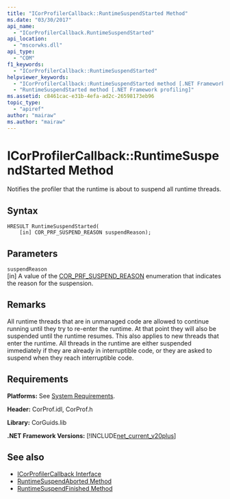 ```yaml
---
title: "ICorProfilerCallback::RuntimeSuspendStarted Method"
ms.date: "03/30/2017"
api_name: 
  - "ICorProfilerCallback.RuntimeSuspendStarted"
api_location: 
  - "mscorwks.dll"
api_type: 
  - "COM"
f1_keywords: 
  - "ICorProfilerCallback::RuntimeSuspendStarted"
helpviewer_keywords: 
  - "ICorProfilerCallback::RuntimeSuspendStarted method [.NET Framework profiling]"
  - "RuntimeSuspendStarted method [.NET Framework profiling]"
ms.assetid: c8461cac-e31b-4efa-ad2c-26598173eb96
topic_type: 
  - "apiref"
author: "mairaw"
ms.author: "mairaw"
---
```

# ICorProfilerCallback::RuntimeSuspendStarted Method
Notifies the profiler that the runtime is about to suspend all runtime threads.  
  
## Syntax  
  
```  
HRESULT RuntimeSuspendStarted(  
    [in] COR_PRF_SUSPEND_REASON suspendReason);  
```  
  
## Parameters  
 `suspendReason`  
 [in] A value of the [COR_PRF_SUSPEND_REASON](../../../../docs/framework/unmanaged-api/profiling/cor-prf-suspend-reason-enumeration.md) enumeration that indicates the reason for the suspension.  
  
## Remarks  
 All runtime threads that are in unmanaged code are allowed to continue running until they try to re-enter the runtime. At that point they will also be suspended until the runtime resumes. This also applies to new threads that enter the runtime. All threads in the runtime are either suspended immediately if they are already in interruptible code, or they are asked to suspend when they reach interruptible code.  
  
## Requirements  
 **Platforms:** See [System Requirements](../../../../docs/framework/get-started/system-requirements.md).  
  
 **Header:** CorProf.idl, CorProf.h  
  
 **Library:** CorGuids.lib  
  
 **.NET Framework Versions:** [!INCLUDE[net_current_v20plus](../../../../includes/net-current-v20plus-md.md)]  
  
## See also
- [ICorProfilerCallback Interface](../../../../docs/framework/unmanaged-api/profiling/icorprofilercallback-interface.md)
- [RuntimeSuspendAborted Method](../../../../docs/framework/unmanaged-api/profiling/icorprofilercallback-runtimesuspendaborted-method.md)
- [RuntimeSuspendFinished Method](../../../../docs/framework/unmanaged-api/profiling/icorprofilercallback-runtimesuspendfinished-method.md)
